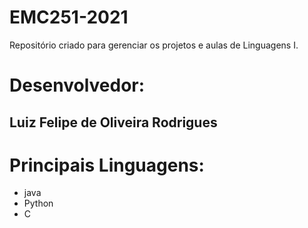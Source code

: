# EMC251-2021
Repositório criado para gerenciar os projetos e aulas de Linguagens I.

# Desenvolvedor:
## Luiz Felipe de Oliveira Rodrigues

# Principais Linguagens:
- java
- Python
- C
